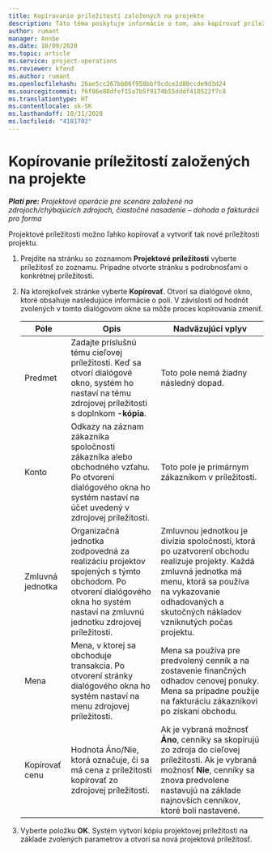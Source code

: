 ```yaml
---
title: Kopírovanie príležitostí založených na projekte
description: Táto téma poskytuje informácie o tom, ako kopírovať príležitosti založené na projekte v Project Operations.
author: rumant
manager: Annbe
ms.date: 10/09/2020
ms.topic: article
ms.service: project-operations
ms.reviewer: kfend
ms.author: rumant
ms.openlocfilehash: 26ae5cc267bb06f958bbf9cdce2d80ccde9d3d24
ms.sourcegitcommit: f6f86e80dfef15a7b5f9174b55dddf410522f7c8
ms.translationtype: HT
ms.contentlocale: sk-SK
ms.lasthandoff: 10/31/2020
ms.locfileid: "4181702"
---
```

# <a name="copy-project-based-opportunities"></a>Kopírovanie príležitostí založených na projekte

_**Platí pre:** Projektové operácie pre scenáre založené na zdrojoch/chýbajúcich zdrojoch, čiastočné nasadenie – dohoda o fakturácii pro forma_


Projektové príležitosti možno ľahko kopírovať a vytvoriť tak nové príležitosti projektu. 

1. Prejdite na stránku so zoznamom **Projektové príležitosti** vyberte príležitosť zo zoznamu. Prípadne otvorte stránku s podrobnosťami o konkrétnej príležitosti. 
2. Na ktorejkoľvek stránke vyberte **Kopírovať**. Otvorí sa dialógové okno, ktoré obsahuje nasledujúce informácie o poli. V závislosti od hodnôt zvolených v tomto dialógovom okne sa môže proces kopírovania zmeniť.

    | **Pole** | **Opis** | **Nadväzujúci vplyv** |
    | --- | --- | --- |
    | Predmet | Zadajte príslušnú tému cieľovej príležitosti. Keď sa otvorí dialógové okno, systém ho nastaví na tému zdrojovej príležitosti s doplnkom **-kópia**. | Toto pole nemá žiadny následný dopad. |
    | Konto | Odkazy na záznam zákazníka spoločnosti zákazníka alebo obchodného vzťahu. Po otvorení dialógového okna ho systém nastaví na účet uvedený v zdrojovej príležitosti. | Toto pole je primárnym zákazníkom v príležitosti. |
    | Zmluvná jednotka | Organizačná jednotka zodpovedná za realizáciu projektov spojených s týmto obchodom. Po otvorení dialógového okna ho systém nastaví na zmluvnú jednotku zdrojovej príležitosti. | Zmluvnou jednotkou je divízia spoločnosti, ktorá po uzatvorení obchodu realizuje projekty. Každá zmluvná jednotka má menu, ktorá sa používa na vykazovanie odhadovaných a skutočných nákladov vzniknutých počas projektu. |
    | Mena | Mena, v ktorej sa obchoduje transakcia. Po otvorení stránky dialógového okna ho systém nastaví na menu zdrojovej príležitosti. | Mena sa používa pre predvolený cenník a na zostavenie finančných odhadov cenovej ponuky. Mena sa prípadne použije na fakturáciu zákazníkovi po získaní obchodu. |
    | Kopírovať cenu | Hodnota Áno/Nie, ktorá označuje, či sa má cena z príležitosti kopírovať zo zdrojovej príležitosti. | Ak je vybraná možnosť **Áno**, cenníky sa skopírujú zo zdroja do cieľovej príležitosti. Ak je vybraná možnosť **Nie**, cenníky sa znova predvolene nastavujú na základe najnovších cenníkov, ktoré boli nastavené. |

3. Vyberte položku **OK**. Systém vytvorí kópiu projektovej príležitosti na základe zvolených parametrov a otvorí sa nová projektová príležitosť.
